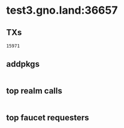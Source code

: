 # test3.gno.land:36657

## TXs
```
15971
```

## addpkgs
```
```

## top realm calls
```
```

## top faucet requesters
```
```

